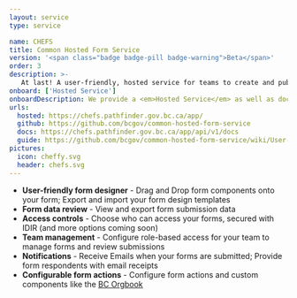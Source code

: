 ```yaml
---
layout: service
type: service

name: CHEFS
title: Common Hosted Form Service
version: '<span class="badge badge-pill badge-warning">Beta</span>'
order: 3
description: >-
   At last! A user-friendly, hosted service for teams to create and publish their own web forms.   Complex form designs, custom access control, secure and highly available - made simple and maintained by the Common Services team and available for your next web form project.
onboard: ['Hosted Service']
onboardDescription: We provide a <em>Hosted Service</em> as well as documented <em>open-source code</em> for hosting your own form service.
urls:
  hosted: https://chefs.pathfinder.gov.bc.ca/app/
  github: https://github.com/bcgov/common-hosted-form-service
  docs: https://chefs.pathfinder.gov.bc.ca/app/api/v1/docs
  guide: https://github.com/bcgov/common-hosted-form-service/wiki/User-Guide
pictures:
  icon: cheffy.svg
  header: chefs.svg
---
```

- **User-friendly form designer** - Drag and Drop form components onto your form; Export and import your form design templates
- **Form data review** - View and export form submission data
- **Access controls** - Choose who can access your forms, secured with IDIR (and more options coming soon)
- **Team management** - Configure role-based access for your team to manage forms and review submissions
- **Notifications** - Receive Emails when your forms are submitted; Provide form respondents with email receipts
- **Configurable form actions** - Configure form actions and custom components like the <a href="https://www.orgbook.gov.bc.ca/en/home" target="_blank">BC Orgbook</a>
